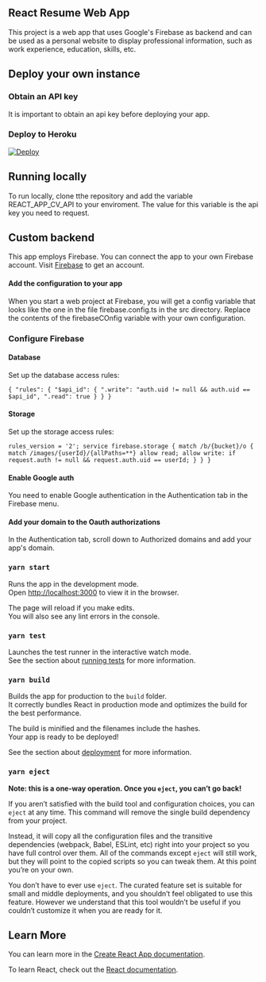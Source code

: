 ## React Resume Web App

This project is a web app that uses Google's Firebase as backend and can be used as a personal website to display professional information, such as work experience, education, skills, etc.

## Deploy your own instance

### Obtain an API key

It is important to obtain an api key before deploying your app.

### Deploy to Heroku

[![Deploy](https://www.herokucdn.com/deploy/button.svg)](https://heroku.com/deploy)

## Running locally

To run locally, clone tthe repository and add the variable REACT_APP_CV_API to your enviroment.
The value for this variable is the api key you need to request.

## Custom backend

This app employs Firebase. You can connect the app to your own Firebase account.
Visit [Firebase](https://firebase.google.com/) to get an account.

#### Add the configuration to your app

When you start a web project at Firebase, you will get a config variable that looks like the one in the file firebase.config.ts in the src directory.
Replace the contents of the firebaseCOnfig variable with your own configuration.

### Configure Firebase

#### Database

Set up the database access rules:

`{ "rules": { "$api_id": { ".write": "auth.uid != null && auth.uid == $api_id", ".read": true } } }`

#### Storage

Set up the storage access rules:

`rules_version = '2'; service firebase.storage { match /b/{bucket}/o { match /images/{userId}/{allPaths=**} allow read; allow write: if request.auth != null && request.auth.uid == userId; } } }`

#### Enable Google auth

You need to enable Google authentication in the Authentication tab in the Firebase menu.

#### Add your domain to the Oauth authorizations

In the Authentication tab, scroll down to Authorized domains and add your app's domain.

### `yarn start`

Runs the app in the development mode.<br />
Open [http://localhost:3000](http://localhost:3000) to view it in the browser.

The page will reload if you make edits.<br />
You will also see any lint errors in the console.

### `yarn test`

Launches the test runner in the interactive watch mode.<br />
See the section about [running tests](https://facebook.github.io/create-react-app/docs/running-tests) for more information.

### `yarn build`

Builds the app for production to the `build` folder.<br />
It correctly bundles React in production mode and optimizes the build for the best performance.

The build is minified and the filenames include the hashes.<br />
Your app is ready to be deployed!

See the section about [deployment](https://facebook.github.io/create-react-app/docs/deployment) for more information.

### `yarn eject`

**Note: this is a one-way operation. Once you `eject`, you can’t go back!**

If you aren’t satisfied with the build tool and configuration choices, you can `eject` at any time. This command will remove the single build dependency from your project.

Instead, it will copy all the configuration files and the transitive dependencies (webpack, Babel, ESLint, etc) right into your project so you have full control over them. All of the commands except `eject` will still work, but they will point to the copied scripts so you can tweak them. At this point you’re on your own.

You don’t have to ever use `eject`. The curated feature set is suitable for small and middle deployments, and you shouldn’t feel obligated to use this feature. However we understand that this tool wouldn’t be useful if you couldn’t customize it when you are ready for it.

## Learn More

You can learn more in the [Create React App documentation](https://facebook.github.io/create-react-app/docs/getting-started).

To learn React, check out the [React documentation](https://reactjs.org/).
